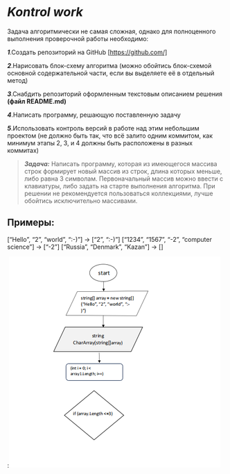 # *Kontrol work*
Задача алгоритмически не самая сложная, однако для полноценного выполнения проверочной работы необходимо:


***1***.Создать репозиторий на GitHub [https://github.com/]

***2***.Нарисовать блок-схему алгоритма (можно обойтись блок-схемой основной содержательной части, если вы выделяете её в отдельный метод)

***3***.Снабдить репозиторий оформленным текстовым описанием решения __(файл README.md)__

***4***.Написать программу, решающую поставленную задачу

***5***.Использовать контроль версий в работе над этим небольшим проектом (не должно быть так, что всё залито одним коммитом, как минимум этапы 2, 3, и 4 должны быть расположены в разных коммитах)

>***Задача:*** Написать программу, которая из имеющегося массива строк формирует новый массив из строк, длина которых меньше, либо равна 3 символам. Первоначальный массив можно ввести с клавиатуры, либо задать на старте выполнения алгоритма. При решении не рекомендуется пользоваться коллекциями, лучше обойтись исключительно массивами.

## __Примеры:__
[“Hello”, “2”, “world”, “:-)”] → [“2”, “:-)”]
[“1234”, “1567”, “-2”, “computer science”] → [“-2”]
[“Russia”, “Denmark”, “Kazan”] → []


:![Это Диаграмма](2024-06-09_19-34-53.png)
